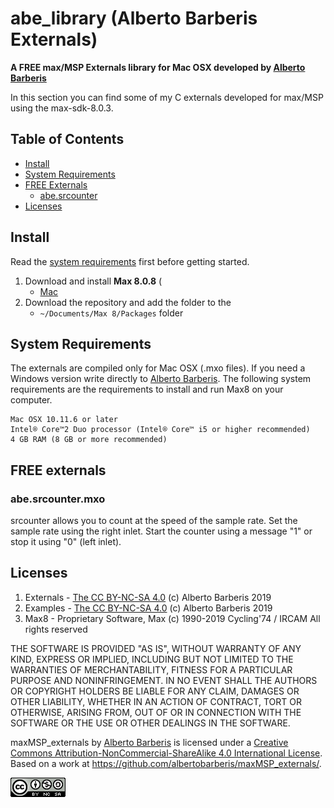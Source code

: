 # abe_library (Alberto Barberis Externals) 

**A FREE max/MSP Externals library for Mac OSX developed by [Alberto Barberis](http://www.albertobarberis.it/)**

In this section you can find some of my C externals developed for max/MSP using the max-sdk-8.0.3.

## Table of Contents

- [Install](#install)
- [System Requirements](#system-requirements)
- [FREE Externals](#install)
	- [abe.srcounter](#srcounter)
- [Licenses](#licenses)

## Install

Read the [system requirements](#system-requirements) first before getting started.
1. Download and install **Max 8.0.8** (
	- [Mac](https://cycling74.com/)
2. Download the repository and add the folder to the
	- `~/Documents/Max 8/Packages` folder


## System Requirements

The externals are compiled only for Mac OSX (.mxo files). 
If you need a Windows version write directly to [Alberto Barberis](http://www.albertobarberis.it/). 
The following system requirements are the requirements to install and run Max8 on your computer.

```
Mac OSX 10.11.6 or later
Intel® Core™2 Duo processor (Intel® Core™ i5 or higher recommended) 
4 GB RAM (8 GB or more recommended)
```

## FREE externals

### abe.srcounter.mxo

srcounter allows you to count at the speed of the sample rate. Set the sample rate using the right inlet. 
Start the counter using a message "1" or stop it using "0" (left inlet). 

## Licenses

1. Externals - [The CC BY-NC-SA 4.0](http://creativecommons.org/licenses/by-nc-sa/4.0/) (c) Alberto Barberis 2019
2. Examples - [The CC BY-NC-SA 4.0](http://creativecommons.org/licenses/by-nc-sa/4.0/) (c) Alberto Barberis 2019
3. Max8 - Proprietary Software, Max (c) 1990-2019 Cycling'74 / IRCAM All rights reserved

THE SOFTWARE IS PROVIDED "AS IS", WITHOUT WARRANTY OF ANY KIND, EXPRESS OR IMPLIED, INCLUDING BUT NOT LIMITED TO THE WARRANTIES OF MERCHANTABILITY, FITNESS FOR A PARTICULAR PURPOSE AND NONINFRINGEMENT. IN NO EVENT SHALL THE AUTHORS OR COPYRIGHT HOLDERS BE LIABLE FOR ANY CLAIM, DAMAGES OR OTHER LIABILITY, WHETHER IN AN ACTION OF CONTRACT, TORT OR OTHERWISE, ARISING FROM, OUT OF OR IN CONNECTION WITH THE SOFTWARE OR THE USE OR OTHER DEALINGS IN THE SOFTWARE.

maxMSP_externals by [Alberto Barberis](http://www.albertobarberis.it/) is licensed under a [Creative Commons Attribution-NonCommercial-ShareAlike 4.0 International License](https://creativecommons.org/licenses/by-nc-sa/4.0/).
Based on a work at https://github.com/albertobarberis/maxMSP_externals/.

![Image description](cc_small.png)
